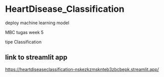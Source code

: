 # HeartDisease_Classification

deploy machine learning model 

MBC tugas week 5 

tipe Classification

## link to streamlit app
https://heartdiseaseclassification-nskezkzmsknteb3zbcbepk.streamlit.app/
